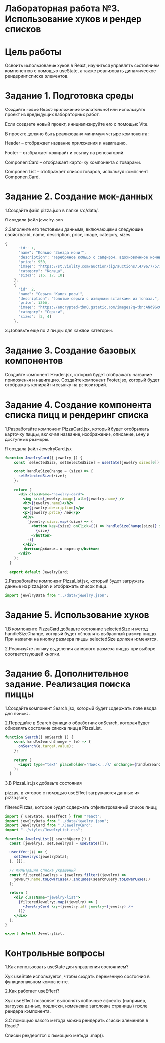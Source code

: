 # Лабораторная работа №3. Использование хуков и рендер списков
# Цель работы
Освоить использование хуков в React, научиться управлять состоянием компонентов с помощью useState, а также реализовать динамическое рендеринг списка элементов.
# Задание 1. Подготовка среды
Создайте новое React-приложение (желательно) или используйте проект из предыдущих лабораторных работ.

Если создаете новый проект, инициализируйте его с помощью Vite.

В проекте должно быть реализовано минимум четыре компонента:

Header – отображает название приложения и навигацию.

Footer – отображает копирайт и ссылку на репозиторий.

ComponentCard – отображает карточку компонента с товарами.

ComponentList – отображает список товаров, используя компонент ComponentCard.

# Задание 2. Создание мок-данных
1.Создайте файл pizza.json в папке src/data/.

Я создала файл jewelry.json

2.Заполните его тестовыми данными, включающими следующие свойства: id, name, description, price, image, category, sizes.

```jsx
{
      "id": 1,
      "name": "Кольцо 'Звезда ночи'",
      "description": "Серебряное кольцо с сапфиром, вдохновлённое ночным небом.",
      "price": 950,
      "image": "https://st.violity.com/auction/big/auctions/14/96/7/5/149607534.jpg",
      "category": "Кольца",
      "sizes": [16, 17, 18]
    },
    {
      "id": 2,
      "name": "Серьги 'Капля росы'",
      "description": "Золотые серьги с изящными вставками из топаза.",
      "price": 1200,
      "image": "https://encrypted-tbn0.gstatic.com/images?q=tbn:ANd9GcQ5Cxu4cyCSLEJBs7e9E_2yy-eGJRQWQYBE-A&s",
      "category": "Серьги",
      "sizes": [3, 4]
    },
```

3.Добавьте еще по 2 пиццы для каждой категории.

# Задание 3. Создание базовых компонентов
Создайте компонент Header.jsx, который будет отображать название приложения и навигацию.
Создайте компонент Footer.jsx, который будет отображать копирайт и ссылку на репозиторий.

# Задание 4. Создание компонента списка пицц и рендеринг списка
1.Разработайте компонент PizzaCard.jsx, который будет отображать карточку пиццы, включая название, изображение, описание, цену и доступные размеры.

Я создала файл JewelryCard.jsx
```jsx
function JewelryCard({ jewelry }) {
    const [selectedSize, setSelectedSize] = useState(jewelry.sizes[0]);
  
    const handleSizeChange = (size) => {
      setSelectedSize(size);
    };
  
    return (
      <div className="jewelry-card">
        <img src={jewelry.image} alt={jewelry.name} />
        <h2>{jewelry.name}</h2>
        <p>{jewelry.description}</p>
        <p>{jewelry.price} лей</p>
        <div>
          {jewelry.sizes.map((size) => (
            <button key={size} onClick={() => handleSizeChange(size)} style={{ backgroundColor: selectedSize === size ? "lightblue" : "" }}>
              {size} 
            </button>
          ))}
        </div>
        <button>Добавить в корзину</button>
      </div>
    );
  }
  
  export default JewelryCard;
```
2.Разработайте компонент PizzaList.jsx, который будет загружать данные из pizza.json и отображать список пицц.
```jsx
import jewelryData from "../data/jewelry.json";
```
# Задание 5. Использование хуков

1.В компоненте PizzaCard добавьте состояние selectedSize и метод handleSizeChange, который будет обновлять выбранный размер пиццы. При нажатии на кнопку размера пиццы selectedSize должен изменятся.

2.Реализуйте логику выделения активного размера пиццы при выборе соответствующей кнопки.

# Задание 6. Дополнительное задание. Реализация поиска пиццы

1.Создайте компонент Search.jsx, который будет содержать поле ввода для поиска.

2.Передайте в Search функцию обработчик onSearch, которая будет обновлять состояние списка пицц в PizzaList.
```jsx
function Search({ onSearch }) {
    const handleSearchChange = (e) => {
      onSearch(e.target.value);
    };
  
    return (
      <input type="text" placeholder="Поиск...🔍" onChange={handleSearchChange}/>
    );
  }
```
3.В PizzaList.jsx добавьте состояния:

pizzas, в которое с помощью useEffect загружаются данные из pizza.json;

filteredPizzas, которое будет содержать отфильтрованный список пицц;

```jsx
import { useState, useEffect } from "react";
import jewelryData from "../data/jewelry.json";
import JewelryCard from "./JewelryCard";
import "../styles/JewelryList.css";

function JewelryList({ searchQuery }) {
  const [jewelrys, setJewelrys] = useState([]);

  useEffect(() => {
    setJewelrys(jewelryData);
  }, []);

  // Фильтрация списка украшений
  const filteredJewelrys = jewelrys.filter((jewelry) =>
    jewelry.name.toLowerCase().includes(searchQuery.toLowerCase())
  );

  return (
    <div className="jewelry-list">
      {filteredJewelrys.map((jewelry) => (
        <JewelryCard key={jewelry.id} jewelry={jewelry} />
      ))}
    </div>
  );
}

export default JewelryList;
```
# Контрольные вопросы

1.Как использовать useState для управления состоянием?

Хук useState используется, чтобы создать переменную состояния в функциональном компоненте.

2.Как работает useEffect?

Хук useEffect позволяет выполнять побочные эффекты (например, загрузка данных, подписки, изменение заголовка страницы) после рендера компонента.

3.С помощью какого метода можно рендерить списки элементов в React?

Списки рендерятся с помощью метода .map().
